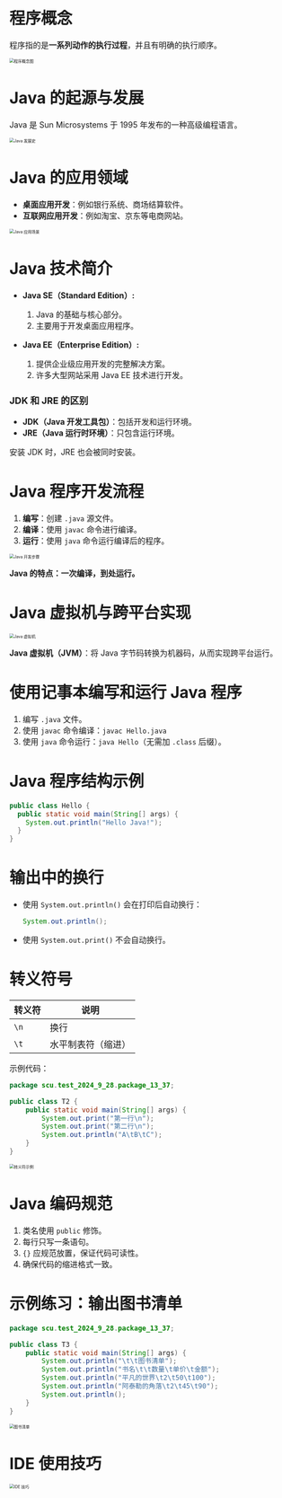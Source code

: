 # 程序概念

程序指的是**一系列动作的执行过程**，并且有明确的执行顺序。

<img src="https://leafalice-image.oss-cn-hangzhou.aliyuncs.com/img/image-20240928114124827.png" alt="程序概念图" style="zoom:50%;" />

# Java 的起源与发展

Java 是 Sun Microsystems 于 1995 年发布的一种高级编程语言。

<img src="https://leafalice-image.oss-cn-hangzhou.aliyuncs.com/img/image-20240928115337671.png" alt="Java 发展史" style="zoom:50%;" />

# Java 的应用领域

- **桌面应用开发**：例如银行系统、商场结算软件。
- **互联网应用开发**：例如淘宝、京东等电商网站。

<img src="https://leafalice-image.oss-cn-hangzhou.aliyuncs.com/img/image-20240928115637531.png" alt="Java 应用场景" style="zoom:50%;" />

# Java 技术简介

- **Java SE（Standard Edition）:**
  1. Java 的基础与核心部分。
  2. 主要用于开发桌面应用程序。

- **Java EE（Enterprise Edition）:**
  1. 提供企业级应用开发的完整解决方案。
  2. 许多大型网站采用 Java EE 技术进行开发。

### JDK 和 JRE 的区别

- **JDK（Java 开发工具包）**：包括开发和运行环境。
- **JRE（Java 运行时环境）**：只包含运行环境。

安装 JDK 时，JRE 也会被同时安装。

# Java 程序开发流程

1. **编写**：创建 `.java` 源文件。
2. **编译**：使用 `javac` 命令进行编译。
3. **运行**：使用 `java` 命令运行编译后的程序。

<img src="https://leafalice-image.oss-cn-hangzhou.aliyuncs.com/img/image-20240928120313700.png" alt="Java 开发步骤" style="zoom:50%;" />

**Java 的特点：一次编译，到处运行。**

# Java 虚拟机与跨平台实现

<img src="https://leafalice-image.oss-cn-hangzhou.aliyuncs.com/img/image-20240928120524230.png" alt="Java 虚拟机" style="zoom:50%;" />

**Java 虚拟机（JVM）**：将 Java 字节码转换为机器码，从而实现跨平台运行。

# 使用记事本编写和运行 Java 程序

1. 编写 `.java` 文件。
2. 使用 `javac` 命令编译：`javac Hello.java`
3. 使用 `java` 命令运行：`java Hello`（无需加 `.class` 后缀）。

# Java 程序结构示例

```java
public class Hello {
  public static void main(String[] args) {
    System.out.println("Hello Java!");
  }
}
```

# 输出中的换行

- 使用 `System.out.println()` 会在打印后自动换行：

  ```java
  System.out.println();
  ```

- 使用 `System.out.print()` 不会自动换行。

# 转义符号

| 转义符 | 说明               |
| ------ | ------------------ |
| `\n`   | 换行               |
| `\t`   | 水平制表符（缩进） |

示例代码：

```java
package scu.test_2024_9_28.package_13_37;

public class T2 {
    public static void main(String[] args) {
        System.out.print("第一行\n");
        System.out.print("第二行\n");
        System.out.println("A\tB\tC");
    }
}
```

<img src="https://leafalice-image.oss-cn-hangzhou.aliyuncs.com/img/image-20240928140635996.png" alt="转义符示例" style="zoom:50%;" />

# Java 编码规范

1. 类名使用 `public` 修饰。
2. 每行只写一条语句。
3. `{}` 应规范放置，保证代码可读性。
4. 确保代码的缩进格式一致。

# 示例练习：输出图书清单

```java
package scu.test_2024_9_28.package_13_37;

public class T3 {
    public static void main(String[] args) {
        System.out.println("\t\t图书清单");
        System.out.println("书名\t\t数量\t单价\t金额");
        System.out.println("平凡的世界\t2\t50\t100");
        System.out.println("阿泰勒的角落\t2\t45\t90");
        System.out.println();
    }
}
```

<img src="https://leafalice-image.oss-cn-hangzhou.aliyuncs.com/img/image-20240928142815841.png" alt="图书清单" style="zoom:50%;" />

# IDE 使用技巧

<img src="https://leafalice-image.oss-cn-hangzhou.aliyuncs.com/img/image-20240928143515472.png" alt="IDE 技巧" style="zoom:50%;" />
